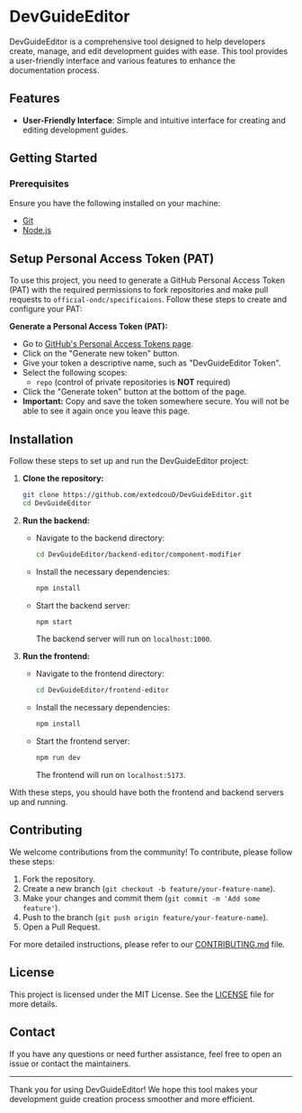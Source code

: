 # DevGuideEditor

DevGuideEditor is a comprehensive tool designed to help developers create, manage, and edit development guides with ease. This tool provides a user-friendly interface and various features to enhance the documentation process.

## Features

- **User-Friendly Interface**: Simple and intuitive interface for creating and editing development guides.

## Getting Started

### Prerequisites

Ensure you have the following installed on your machine:

- [Git](https://git-scm.com/)
- [Node.js](https://nodejs.org/)

## Setup Personal Access Token (PAT)

To use this project, you need to generate a GitHub Personal Access Token (PAT) with the required permissions to fork repositories and make pull requests to `official-ondc/specificaions`. Follow these steps to create and configure your PAT:

**Generate a Personal Access Token (PAT):**

- Go to [GitHub's Personal Access Tokens page](https://github.com/settings/tokens).
- Click on the "Generate new token" button.
- Give your token a descriptive name, such as "DevGuideEditor Token".
- Select the following scopes:
  - `repo` (control of private repositories is **NOT** required)
- Click the "Generate token" button at the bottom of the page.
- **Important:** Copy and save the token somewhere secure. You will not be able to see it again once you leave this page.

## Installation

Follow these steps to set up and run the DevGuideEditor project:

1. **Clone the repository:**

   ```sh
   git clone https://github.com/extedcouD/DevGuideEditor.git
   cd DevGuideEditor
   ```

2. **Run the backend:**

   - Navigate to the backend directory:
     ```sh
     cd DevGuideEditor/backend-editor/component-modifier
     ```
   - Install the necessary dependencies:
     ```sh
     npm install
     ```
   - Start the backend server:
     ```sh
     npm start
     ```
     The backend server will run on `localhost:1000`.

3. **Run the frontend:**
   - Navigate to the frontend directory:
     ```sh
     cd DevGuideEditor/frontend-editor
     ```
   - Install the necessary dependencies:
     ```sh
     npm install
     ```
   - Start the frontend server:
     ```sh
     npm run dev
     ```
     The frontend will run on `localhost:5173`.

With these steps, you should have both the frontend and backend servers up and running.

## Contributing

We welcome contributions from the community! To contribute, please follow these steps:

1. Fork the repository.
2. Create a new branch (`git checkout -b feature/your-feature-name`).
3. Make your changes and commit them (`git commit -m 'Add some feature'`).
4. Push to the branch (`git push origin feature/your-feature-name`).
5. Open a Pull Request.

For more detailed instructions, please refer to our [CONTRIBUTING.md](CONTRIBUTING.md) file.

## License

This project is licensed under the MIT License. See the [LICENSE](LICENSE) file for more details.

## Contact

If you have any questions or need further assistance, feel free to open an issue or contact the maintainers.

---

Thank you for using DevGuideEditor! We hope this tool makes your development guide creation process smoother and more efficient.
